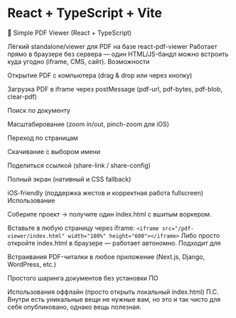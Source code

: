 # React + TypeScript + Vite

📄 Simple PDF Viewer (React + TypeScript)

Лёгкий standalone/viewer для PDF на базе react-pdf-viewer
Работает прямо в браузере без сервера — один HTML/JS-бандл можно встроить куда угодно (iframe, CMS, сайт).
Возможности

Открытие PDF с компьютера (drag & drop или через кнопку)

Загрузка PDF в iframe через postMessage (pdf-url, pdf-bytes, pdf-blob, clear-pdf)

Поиск по документу

Масштабирование (zoom in/out, pinch-zoom для iOS)

Переход по страницам

Скачивание с выбором имени

Поделиться ссылкой (share-link / share-config)

Полный экран (нативный и CSS fallback)

iOS-friendly (поддержка жестов и корректная работа fullscreen)
Использование

Соберите проект → получите один index.html с вшитым воркером.

Вставьте в любую страницу через iframe:
```<iframe src="/pdf-viewer/index.html" width="100%" height="600"></iframe>```
Либо просто откройте index.html в браузере — работает автономно.
Подходит для

Встраивания PDF-читалки в любое приложение (Next.js, Django, WordPress, etc.)

Простого шаринга документов без установки ПО

Использования оффлайн (просто открыть локальный index.html)
П.С. Внутри есть уникальные вещи не нужные вам, но это и так чисто для себя опубликовано, однако вещь полезная.
